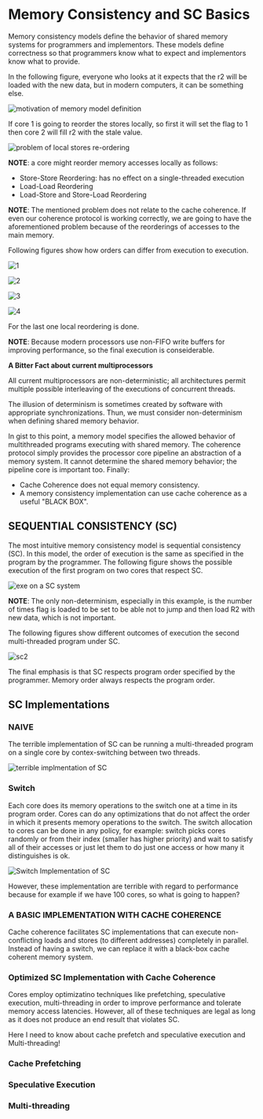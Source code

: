 # Memory Consistency and SC Basics
Memory consistency models define the behavior of shared memory systems for programmers and implementors. These models define correctness so that programmers know what to expect and implementors know what to provide.

In the following figure, everyone who looks at it expects that the r2 will be loaded with the new data, but in modern computers, it can be something else.

![motivation of memory model definition](../img/motivation.jpg)

If core 1 is going to reorder the stores locally, so first it will set the flag to 1 then core 2 will fill r2 with the stale value.

![problem of local stores re-ordering](../img/store_reordering_causes_problem.jpg)

**NOTE**: a core might reorder memory accesses locally as follows:
- Store-Store Reordering: has no effect on a single-threaded execution 
- Load-Load Reordering
- Load-Store and Store-Load Reordering

**NOTE**: The mentioned problem does not relate to the cache coherence. If even our coherence protocol is working correctly, we are going to have the aforementioned problem because of the reorderings of accesses to the main memory.

Following figures show how orders can differ from execution to execution.

![1](../img/1.jpg)

![2](../img/2.jpg)

![3](../img/3.jpg)

![4](../img/4.jpg)

For the last one local reordering is done.

**NOTE**: Because modern processors use non-FIFO write buffers for improving performance, so the final execution is conseiderable.

**A Bitter Fact about current multiprocessors**

 All current multiprocessors are non-deterministic; all architectures permit multiple possible interleaving of the executions of concurrent threads.

The illusion of determinism is sometimes created by software with appropriate synchronizations. Thun, we must consider non-determinism when defining shared memory behavior.

In gist to this point, a memory model specifies the allowed behavior of multithreaded programs executing with shared memory. The coherence protocol simply provides the processor core pipeline an abstraction of a memory system. It cannot determine the shared memory behavior; the pipeline core is important too. Finally:
- Cache Coherence does not equal memory consistency.
- A memory consistency implementation can use cache coherence as a useful "BLACK BOX".

## SEQUENTIAL CONSISTENCY (SC)
The most intuitive memory consistency model is sequential consistency (SC). In this model, the order of execution is the same as specified in the program by the programmer. The following figure shows the possible execution of the first program on two cores that respect SC.

![exe on a SC system](../img/SC_execution.jpg)

**NOTE**: The only non-determinism, especially in this example, is the number of times flag is loaded to be set to be able not to jump and then load R2 with new data, which is not important.

The following figures show different outcomes of execution the second multi-threaded program under SC.

![sc2](../img/SC2-exe.jpg)

The final emphasis is that SC respects program order specified by the programmer. Memory order always respects the program order.

## SC Implementations
### NAIVE
The terrible implementation of SC can be running a multi-threaded program on a single core by contex-switching between two threads.

![terrible implmentation of SC](../img/Terrible_implementation_of_SC.png)

### Switch
Each core does its memory operations to the switch one at a time in its program order. Cores can do any optimizations that do not affect the order in which it presents memory operations to the switch. The switch allocation to cores can be done in any policy, for example: switch picks cores randomly or from their index (smaller has higher priority) and wait to satisfy all of their accesses or just let them to do just one access or how many it distinguishes is ok.

![Switch Implementation of SC](../img/SC_switch.png)

However, these implementation are terrible with regard to performance because for example if we have 100 cores, so what is going to happen?

### A BASIC IMPLEMENTATION WITH CACHE COHERENCE
Cache coherence facilitates SC implementations that can execute non-conflicting loads and stores (to different addresses) completely in parallel. Instead of having a switch, we can replace it with a black-box cache coherent memory system.

### Optimized SC Implementation with Cache Coherence
Cores employ optimizatino techniques like prefetching, speculative execution, multi-threading in order to improve performance and tolerate memory access latencies. However, all of these techniques are legal as long as it does not produce an end result that violates SC.

Here I need to know about cache prefetch and speculative execution and Multi-threading!

### Cache Prefetching
### Speculative Execution
### Multi-threading